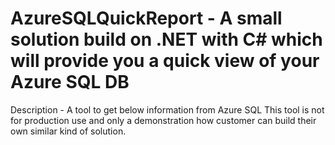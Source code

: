 # AzureSQLQuickReport - A small solution build on .NET with C# which will provide you a quick view of your Azure SQL DB
Description - A tool to get below information from Azure SQL
This tool is not for production use and only a demonstration how customer can build their own similar kind of solution. 
